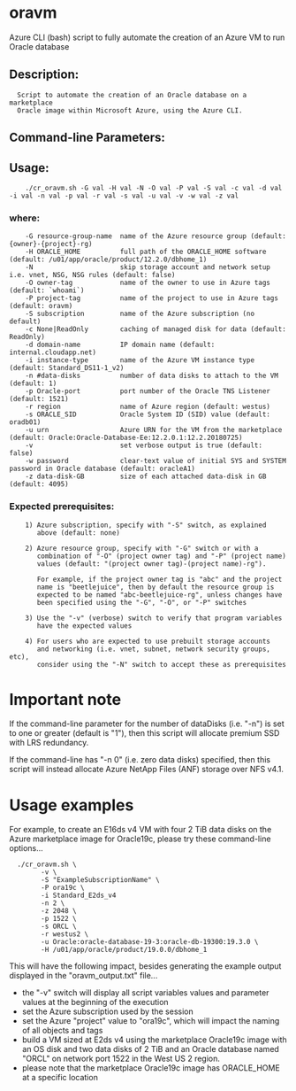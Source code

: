 # oravm
Azure CLI (bash) script to fully automate the creation of an Azure VM to run Oracle database

## Description:

      Script to automate the creation of an Oracle database on a marketplace
      Oracle image within Microsoft Azure, using the Azure CLI.

## Command-line Parameters:

## Usage:

        ./cr_oravm.sh -G val -H val -N -O val -P val -S val -c val -d val -i val -n val -p val -r val -s val -u val -v -w val -z val

### where:

        -G resource-group-name  name of the Azure resource group (default: {owner}-{project}-rg)
        -H ORACLE_HOME          full path of the ORACLE_HOME software (default: /u01/app/oracle/product/12.2.0/dbhome_1)
        -N                      skip storage account and network setup i.e. vnet, NSG, NSG rules (default: false)
        -O owner-tag            name of the owner to use in Azure tags (default: `whoami`)
        -P project-tag          name of the project to use in Azure tags (default: oravm)
        -S subscription         name of the Azure subscription (no default)
        -c None|ReadOnly        caching of managed disk for data (default: ReadOnly)
        -d domain-name          IP domain name (default: internal.cloudapp.net)
        -i instance-type        name of the Azure VM instance type (default: Standard_DS11-1_v2)
        -n #data-disks          number of data disks to attach to the VM (default: 1)
        -p Oracle-port          port number of the Oracle TNS Listener (default: 1521)
        -r region               name of Azure region (default: westus)
        -s ORACLE_SID           Oracle System ID (SID) value (default: oradb01)
        -u urn                  Azure URN for the VM from the marketplace (default: Oracle:Oracle-Database-Ee:12.2.0.1:12.2.20180725)
        -v                      set verbose output is true (default: false)
        -w password             clear-text value of initial SYS and SYSTEM password in Oracle database (default: oracleA1)
        -z data-disk-GB         size of each attached data-disk in GB (default: 4095)

### Expected prerequisites:
        1) Azure subscription, specify with "-S" switch, as explained
           above (default: none)

        2) Azure resource group, specify with "-G" switch or with a
           combination of "-O" (project owner tag) and "-P" (project name)
           values (default: "(project owner tag)-(project name)-rg").

           For example, if the project owner tag is "abc" and the project
           name is "beetlejuice", then by default the resource group is
           expected to be named "abc-beetlejuice-rg", unless changes have
           been specified using the "-G", "-O", or "-P" switches

        3) Use the "-v" (verbose) switch to verify that program variables
           have the expected values

        4) For users who are expected to use prebuilt storage accounts
           and networking (i.e. vnet, subnet, network security groups, etc),
           consider using the "-N" switch to accept these as prerequisites 

# Important note

If the command-line parameter for the number of dataDisks (i.e. "-n") is set to one or greater (default is "1"), then this script will allocate premium SSD with LRS redundancy.

If the command-line has "-n 0" (i.e. zero data disks) specified, then this script will instead allocate Azure NetApp Files (ANF) storage over NFS v4.1.

# Usage examples

For example, to create an E16ds v4 VM with four 2 TiB data disks on the Azure marketplace image for Oracle19c, please try these command-line options...

      ./cr_oravm.sh \
            -v \
            -S "ExampleSubscriptionName" \
            -P ora19c \
            -i Standard_E2ds_v4 
            -n 2 \
            -z 2048 \
            -p 1522 \
            -s ORCL \
            -r westus2 \
            -u Oracle:oracle-database-19-3:oracle-db-19300:19.3.0 \
            -H /u01/app/oracle/product/19.0.0/dbhome_1

This will have the following impact, besides generating the example output displayed in the "oravm_output.txt" file...

 - the "-v" switch will display all script variables values and parameter values at the beginning of the execution
 - set the Azure subscription used by the session
 - set the Azure "project" value to "ora19c", which will impact the naming of all objects and tags
 - build a VM sized at E2ds v4 using the marketplace Oracle19c image with an OS disk and two data disks of 2 TiB and an Oracle database named "ORCL" on network port 1522 in the West US 2 region.
 - please note that the marketplace Oracle19c image has ORACLE_HOME at a specific location

